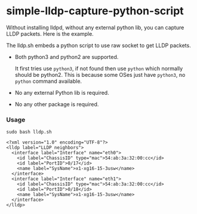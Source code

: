 # simple-lldp-capture-python-script
Without installing lldpd, without any external python lib, you can capture LLDP packets. Here is the example.


The lldp.sh embeds a python script to use raw socket to get LLDP packets.

- Both python3 and python2 are supported. 

  It first tries use `python3`, if not found then use `python` which normally should be python2. This is because some OSes just have `python3`, no `python` command available.

- No any external Python lib is required.

- No any other package is required.



### Usage

```
sudo bash lldp.sh
```

```
<?xml version="1.0" encoding="UTF-8"?>
<lldp label="LLDP neighbors">
  <interface label="Interface" name="eth0">
    <id label="ChassisID" type="mac">54:ab:3a:32:00:cc</id>
    <id label="PortID">0/17</id>
    <name label="SysName">x1-xg16-15-3usw</name>
  </interface>
  <interface label="Interface" name="eth1">
    <id label="ChassisID" type="mac">54:ab:3a:32:00:cc</id>
    <id label="PortID">0/18</id>
    <name label="SysName">x1-xg16-15-3usw</name>
  </interface>
</lldp>
```
